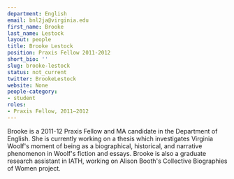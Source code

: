 ```yaml
---
department: English
email: bnl2ja@virginia.edu
first_name: Brooke
last_name: Lestock
layout: people
title: Brooke Lestock
position: Praxis Fellow 2011-2012
short_bio: ''
slug: brooke-lestock
status: not_current
twitter: BrookeLestock
website: None
people-category:
- student
roles:
- Praxis Fellow, 2011–2012
---
```


Brooke is a 2011-12 Praxis Fellow and MA candidate in the Department of English. She is currently working on a thesis which investigates Virginia Woolf's moment of being as a biographical, historical, and narrative phenomenon in Woolf's fiction and essays. Brooke is also a graduate research assistant in IATH, working on Alison Booth's Collective Biographies of Women project.

